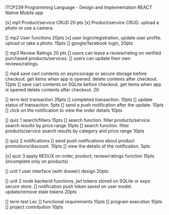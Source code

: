 ITCP239 Programming Language - Design and Implementation REACT Native Mobile app

[x] mp1 Product/service CRUD 20 pts
[x] Product/service CRUD. upload a photo or use a camera.

[] mp2 User functions 20pts
[x] user login/registration, update user profile. upload or take a photo. 15pts
[] google/facebook login, 20pts

[] mp3 Review Ratings 20 pts
[] users can leave a review/rating on verified purchased products/services.
[] users can update their own reviews/ratings.

[] mp4 save cart contents on asyncsorage or secure storage before checkout. get items when app is opened. delete contents after checkout. 12pts
[] save cart contents on SQLite before checkout. get items when app is opened delete contents after checkout. 20

[] term test transaction 35pts
[] completed transaction. 10pts
[] update status of transaction. 5pts
[] send a push notification after the update. 10pts
[] click on the notification to view the order details 10pts

[] quiz 1 search/filters 15pts
[] search function. filter products/service search results by price range 10pts
[] search function. filter products/service search results by category and price range 10pts

[] quiz 2 notifications
[] send push notifications about product promotions/discount. 10pts
[] view the details of the notification. 5pts

[x] quiz 3 apply REDUX on order, product, review/ratings function 15pts (incomplete only on products)

[] unit 1 user interface (with drawer) design 20pts

[] unit 2 node backend functions, jwt tokens stored on SQLite or expo secure store.
[] notification push token saved on user model. update/remove stale tokens 20pts

[] term test Lec
[] functional requirements 10pts
[] program execution 10pts
[] project contribution 10pts